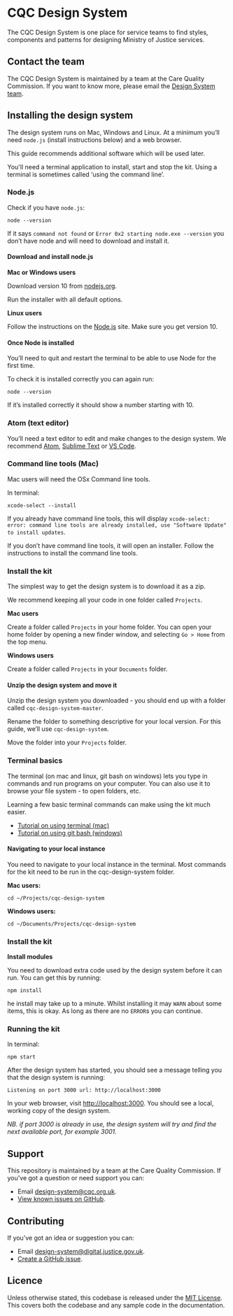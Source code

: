 # CQC Design System

The CQC Design System is one place for service teams to find styles, components and patterns for designing Ministry of Justice services.

## Contact the team

The CQC Design System is maintained by a team at the Care Quality Commission. If you want to know more, please email the [Design System
team](mailto:design-system@cqc.org.uk).

## Installing the design system

The design system runs on Mac, Windows and Linux. At a minimum you’ll need `node.js` (install instructions below) and a web browser.

This guide recommends additional software which will be used later.

You'll need a terminal application to install, start and stop the kit. Using a terminal is sometimes called ‘using the command line’.

### Node.js

Check if you have `node.js`:

```
node --version
```

If it says `command not found` or `Error 0x2 starting node.exe --version` you don’t have node and will need to download and install it.

#### Download and install node.js

**Mac or Windows users**

Download version 10 from [nodejs.org](https://nodejs.org/en/).

Run the installer with all default options.

**Linux users**

Follow the instructions on the [Node.js](https://nodejs.org/en/download/package-manager/#debian-and-ubuntu-based-linux-distributions) site. Make sure you get version 10.

#### Once Node is installed

You’ll need to quit and restart the terminal to be able to use Node for the first time.

To check it is installed correctly you can again run:

```
node --version
```

If it’s installed correctly it should show a number starting with 10.

### Atom (text editor)

You’ll need a text editor to edit and make changes to the design system. We recommend [Atom](https://atom.io/), [Sublime Text](https://www.sublimetext.com/) or [VS Code](https://code.visualstudio.com/).

### Command line tools (Mac)

Mac users will need the OSx Command line tools.

In terminal:

```
xcode-select --install
```

If you already have command line tools, this will display `xcode-select: error: command line tools are already installed, use "Software Update" to install updates`.

If you don’t have command line tools, it will open an installer. Follow the instructions to install the command line tools.

### Install the kit

The simplest way to get the design system is to download it as a zip.

We recommend keeping all your code in one folder called `Projects`.

**Mac users**

Create a folder called `Projects` in your home folder. You can open your home folder by opening a new finder window, and selecting `Go > Home` from the top menu.

**Windows users**

Create a folder called `Projects` in your `Documents` folder.

#### Unzip the design system and move it

Unzip the design system you downloaded - you should end up with a folder called `cqc-design-system-master`.

Rename the folder to something descriptive for your local version. For this guide, we’ll use `cqc-design-system`.

Move the folder into your `Projects` folder.

### Terminal basics

The terminal (on mac and linux, git bash on windows) lets you type in commands and run programs on your computer. You can also use it to browse your file system - to open folders, etc.

Learning a few basic terminal commands can make using the kit much easier.

- [Tutorial on using terminal (mac)](http://mac.appstorm.net/how-to/utilities-how-to/how-to-use-terminal-the-basics/)
- [Tutorial on using git bash (windows)](https://openhatch.org/missions/windows-setup/open-git-bash-prompt)

#### Navigating to your local instance

You need to navigate to your local instance in the terminal. Most commands for the kit need to be run in the cqc-design-system folder.

**Mac users:**

```
cd ~/Projects/cqc-design-system
```

**Windows users:**

```
cd ~/Documents/Projects/cqc-design-system
```

### Install the kit

**Install modules**

You need to download extra code used by the design system before it can run. You can get this by running:

```
npm install
```

he install may take up to a minute. Whilst installing it may `WARN` about some items, this is okay. As long as there are no `ERROR`s you can continue.

### Running the kit

In terminal:

```
npm start
```

After the design system has started, you should see a message telling you that the design system is running:

```
Listening on port 3000 url: http://localhost:3000
```

In your web browser, visit [http://localhost:3000](http://localhost:3000). You should see a local, working copy of the design system.

_NB. if port 3000 is already in use, the design system will try and find the next available port, for example 3001._

## Support
This repository is maintained by a team at the Care Quality Commission. If you’ve got a question or need support you can:

- Email design-system@cqc.org.uk.
- [View known issues on GitHub](https://github.com/CQCDigital/design-system/issues).

## Contributing
If you’ve got an idea or suggestion you can:

- Email design-system@digital.justice.gov.uk.
- [Create a GitHub issue](https://github.com/CQCDigital/design-system/issues).

## Licence

Unless otherwise stated, this codebase is released under the [MIT License](https://github.com/CQCDigital/design-system/blob/master/LICENSE). This covers both the codebase and any sample code in the documentation.
